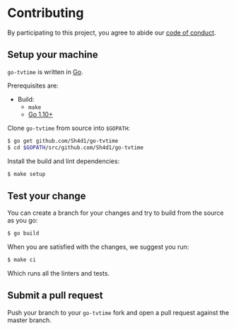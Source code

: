 # Contributing

By participating to this project, you agree to abide our [code of
conduct](/CODE_OF_CONDUCT.md).

## Setup your machine

`go-tvtime` is written in [Go](https://golang.org/).

Prerequisites are:

* Build:
  * `make`
  * [Go 1.10+](http://golang.org/doc/install)

Clone `go-tvtime` from source into `$GOPATH`:

```sh
$ go get github.com/Sh4d1/go-tvtime
$ cd $GOPATH/src/github.com/Sh4d1/go-tvtime
```

Install the build and lint dependencies:

``` sh
$ make setup
```

## Test your change

You can create a branch for your changes and try to build from the source as you go:

``` sh
$ go build
```

When you are satisfied with the changes, we suggest you run:

``` sh
$ make ci
```

Which runs all the linters and tests.

## Submit a pull request

Push your branch to your `go-tvtime` fork and open a pull request against the
master branch.
